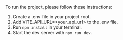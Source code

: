 To run the project, please follow these instructions:

1. Create a .env file in your project root.
2. Add VITE_API_URL=<your_api_url> to the .env file.
3. Run `npm install` in your terminal.
4. Start the dev server with `npm run dev`.
